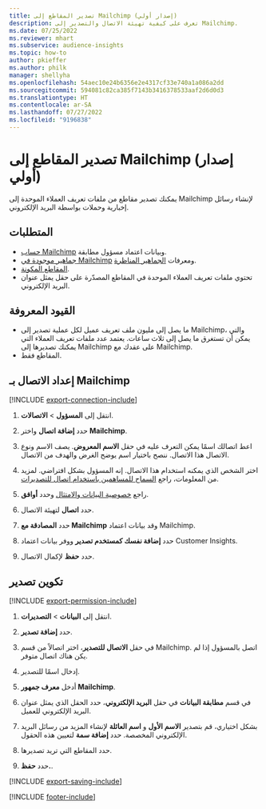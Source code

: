 ```yaml
---
title: تصدير المقاطع إلى Mailchimp (إصدار أولي)
description: تعرف على كيفية تهيئة الاتصال والتصدير إلى Mailchimp.
ms.date: 07/25/2022
ms.reviewer: mhart
ms.subservice: audience-insights
ms.topic: how-to
author: pkieffer
ms.author: philk
manager: shellyha
ms.openlocfilehash: 54aec10e24b6356e2e4317cf33e740a1a086a2dd
ms.sourcegitcommit: 594081c82ca385f7143b3416378533aaf2d6d0d3
ms.translationtype: HT
ms.contentlocale: ar-SA
ms.lasthandoff: 07/27/2022
ms.locfileid: "9196838"
---
```

# <a name="export-segments-to-mailchimp-preview"></a>تصدير المقاطع إلى Mailchimp (إصدار أولي)

يمكنك تصدير مقاطع من ملفات تعريف العملاء الموحدة إلى Mailchimp لإنشاء رسائل إخبارية وحملات بواسطة البريد الإلكتروني.

## <a name="prerequisites"></a>المتطلبات

- [حساب Mailchimp](https://mailchimp.com/) وبيانات اعتماد مسؤول مطابقة.
- [جماهير موجودة في Mailchimp](https://mailchimp.com/help/create-audience/) ومعرفات [الجماهير المناظرة](https://mailchimp.com/help/find-audience-id/).
- [المقاطع المكونة](segments.md).
- تحتوي ملفات تعريف العملاء الموحدة في المقاطع المصدّرة على حقل يمثل عنوان البريد الإلكتروني.

## <a name="known-limitations"></a>القيود المعروفة

- ما يصل إلى مليون ملف تعريف عميل لكل عملية تصدير إلى Mailchimp، والتي يمكن أن تستغرق ما يصل إلى ثلاث ساعات. يعتمد عدد ملفات تعريف العملاء التي يمكنك تصديرها إلى Mailchimp على عقدك مع Mailchimp.
- المقاطع فقط.

## <a name="set-up-connection-to-mailchimp"></a>إعداد الاتصال بـ Mailchimp

[!INCLUDE [export-connection-include](includes/export-connection-admn.md)]

1. انتقل إلى **المسؤول** > **الاتصالات**.

1. حدد **إضافة اتصال** واختر **Mailchimp**.

1. اعط اتصالك اسمًا يمكن التعرف عليه في حقل **الاسم المعروض**. يصف الاسم ونوع الاتصال هذا الاتصال. ننصح باختيار اسم يوضح الغرض والهدف من الاتصال.

1. اختر الشخص الذي يمكنه استخدام هذا الاتصال. إنه المسؤول بشكل افتراضي. لمزيد من المعلومات، راجع [السماح للمساهمين باستخدام اتصال للتصديرات](connections.md#allow-contributors-to-use-a-connection-for-exports).

1. راجع [خصوصية البيانات والامتثال](connections.md#data-privacy-and-compliance) وحدد **أوافق**.

1. حدد **اتصال** لتهيئة الاتصال.

1. حدد **المصادقة مع Mailchimp** وقد بيانات اعتماد Mailchimp.

1. حدد **إضافة نفسك كمستخدم تصدير** ووفر بيانات اعتماد Customer Insights.

1. حدد **حفظ** لإكمال الاتصال.

## <a name="configure-an-export"></a>تكوين تصدير

[!INCLUDE [export-permission-include](includes/export-permission.md)]

1. انتقل إلى **البيانات** > **التصديرات**.

1. حدد **إضافة تصدير**.

1. في حقل **الاتصال للتصدير**، اختر اتصالاً من قسم Mailchimp. اتصل بالمسؤول إذا لم يكن هناك اتصال متوفر.

1. إدخال اسمًا للتصدير.

1. أدخل **معرف جمهور Mailchimp**.

1. في قسم **مطابقة البيانات** في حقل **البريد الإلكتروني**، حدد الحقل الذي يمثل عنوان البريد الإلكتروني للعميل.

1. بشكل اختياري، قم بتصدير **الاسم الأول** و **اسم العائلة** لإنشاء المزيد من رسائل البريد الإلكتروني المخصصة. حدد **إضافة سمة** لتعيين هذه الحقول.

1. حدد المقاطع التي تريد تصديرها.

1. حدد **حفظ.**.

[!INCLUDE [export-saving-include](includes/export-saving.md)]

[!INCLUDE [footer-include](includes/footer-banner.md)]
